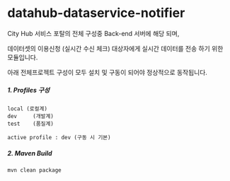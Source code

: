# datahub-dataservice-notifier

City Hub 서비스 포탈의 전체 구성중 Back-end 서버에 해당 되며,

데이터셋의 이용신청 (실시간 수신 체크) 대상자에게 실시간 데이터를 전송 하기 위한 모듈입니다.

아래 전체프로젝트 구성이 모두 설치 및 구동이 되어야 정상적으로 동작됩니다.


##### **1. Profiles 구성**
```
local (로컬계)
dev 	(개발계)
test 	(품질계)

active profile : dev (구동 시 기본)
```

##### **2. Maven Build**
```
mvn clean package 
```



